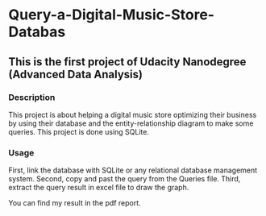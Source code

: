 # Query-a-Digital-Music-Store-Databas

## This is the first project of Udacity Nanodegree (Advanced Data Analysis)

### Description

This project is about helping a digital music store optimizing their business by using their database and the entity-relationship diagram to make some queries.
This project is done using SQLite.

### Usage

First, link the database with SQLite or any relational database management system.
Second, copy and past the query from the Queries file.
Third, extract the query result in excel file to draw the graph.

You can find my result in the pdf report.









